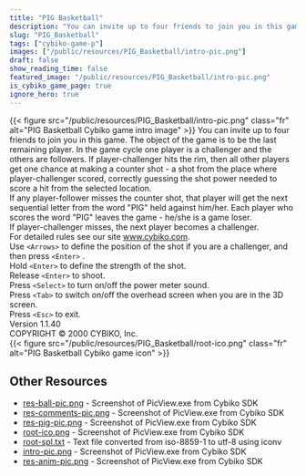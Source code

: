 ```yaml
---
title: "PIG Basketball"
description: "You can invite up to four friends to join you in this game. The object of the game is to be the last remaining player. In the game cycle one player is a challenger and the others are followers. If player-challenger hits the rim, then all other players get one chance at making a c..."
slug: "PIG_Basketball"
tags: ["cybiko-game-p"]
images: ["/public/resources/PIG_Basketball/intro-pic.png"]
draft: false
show_reading_time: false
featured_image: "/public/resources/PIG_Basketball/intro-pic.png"
is_cybiko_game_page: true
ignore_hero: true
---
```

{{< figure src="/public/resources/PIG_Basketball/intro-pic.png" class="fr" alt="PIG Basketball Cybiko game intro image" >}}
You can invite up to four friends to join you in this game. The object of the game is to be the last remaining player. In the game cycle one player is a challenger and the others are followers. If player-challenger hits the rim, then all other players get one chance at making a counter shot - a shot from the place where player-challenger scored, correctly guessing the shot power needed to score a hit from the selected location. \
If any player-follower misses the counter shot, that player will get the next sequential letter from the word "PIG" held against him/her.  Each player who scores the word "PIG" leaves the game - he/she is a game loser. \
If player-challenger misses, the next player becomes a challenger.  \
For detailed rules see our site www.cybiko.com. \
Use `<Arrows>`  to define the position of the shot if you are a challenger, and then press `<Enter>` . \
Hold `<Enter>`  to define the strength of the shot. \
Release `<Enter>`  to shoot. \
Press `<Select>`  to turn on/off the power meter sound. \
Press `<Tab>`  to switch on/off the overhead screen when you are in the 3D screen. \
Press `<Esc>`  to exit. \
Version 1.1.40 \
COPYRIGHT © 2000 CYBIKO, Inc. \
 {{< figure src="/public/resources/PIG_Basketball/root-ico.png" class="fr" alt="PIG Basketball Cybiko game icon" >}}

## Other Resources
* [res-ball-pic.png](/public/resources/PIG_Basketball/res-ball-pic.png) - Screenshot of PicView.exe from Cybiko SDK
* [res-comments-pic.png](/public/resources/PIG_Basketball/res-comments-pic.png) - Screenshot of PicView.exe from Cybiko SDK
* [res-pig-pic.png](/public/resources/PIG_Basketball/res-pig-pic.png) - Screenshot of PicView.exe from Cybiko SDK
* [root-ico.png](/public/resources/PIG_Basketball/root-ico.png) - Screenshot of PicView.exe from Cybiko SDK
* [root-spl.txt](/public/resources/PIG_Basketball/root-spl.txt) - Text file converted from iso-8859-1 to utf-8 using iconv
* [intro-pic.png](/public/resources/PIG_Basketball/intro-pic.png) - Screenshot of PicView.exe from Cybiko SDK
* [res-anim-pic.png](/public/resources/PIG_Basketball/res-anim-pic.png) - Screenshot of PicView.exe from Cybiko SDK
